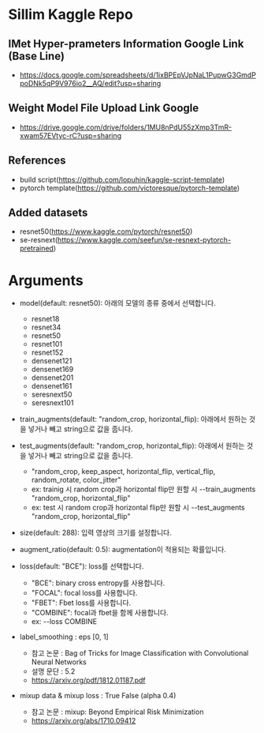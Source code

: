 # Sillim Kaggle Repo

## IMet Hyper-prameters Information Google Link (Base Line)
 - https://docs.google.com/spreadsheets/d/1ixBPEpVJpNaL1PupwG3GmdPpoDNk5qP9V976io2__AQ/edit?usp=sharing
 
## Weight Model File Upload Link Google
 - https://drive.google.com/drive/folders/1MU8nPdU55zXmp3TmR-xwam57EVtyc-rC?usp=sharing

## References

- build script(https://github.com/lopuhin/kaggle-script-template)
- pytorch template(https://github.com/victoresque/pytorch-template)

## Added datasets

- resnet50(https://www.kaggle.com/pytorch/resnet50)
- se-resnext(https://www.kaggle.com/seefun/se-resnext-pytorch-pretrained)


# Arguments

- model(default: resnet50): 아래의 모델의 종류 중에서 선택합니다.
    - resnet18
    - resnet34
    - resnet50
    - resnet101
    - resnet152
    - densenet121
    - densenet169
    - densenet201
    - densenet161
    - seresnext50
    - seresnext101


- train_augments(default: "random_crop, horizontal_flip): 아래에서 원하는 것을 넣거나 빼고 string으로 값을 줍니다.
- test_augments(default: "random_crop, horizontal_flip): 아래에서 원하는 것을 넣거나 빼고 string으로 값을 줍니다.
    - "random_crop, keep_aspect, horizontal_flip, vertical_flip, random_rotate, color_jitter"
    - ex: trainig 시 random crop과 horizontal flip만 원할 시 --train_augments "random_crop, horizontal_flip"
    - ex: test 시 random crop과 horizontal flip만 원할 시 --test_augments "random_crop, horizontal_flip"


- size(default: 288): 입력 영상의 크기를 설정합니다.
- augment_ratio(default: 0.5): augmentation이 적용되는 확률입니다.

- loss(default: "BCE"): loss를 선택합니다.
    - "BCE": binary cross entropy를 사용합니다.
    - "FOCAL": focal loss를 사용합니다.
    - "FBET": Fbet loss를 사용합니다.
    - "COMBINE": focal과 fbet을 함께 사용합니다.
    - ex: --loss COMBINE
 - label_smoothing : eps [0, 1]
    - 참고 논문 : Bag of Tricks for Image Classification with Convolutional Neural Networks
    - 설명 문단 : 5.2
    - https://arxiv.org/pdf/1812.01187.pdf
 - mixup data & mixup loss : True False (alpha 0.4)
    - 참고 논문 : mixup: Beyond Empirical Risk Minimization
    - https://arxiv.org/abs/1710.09412
